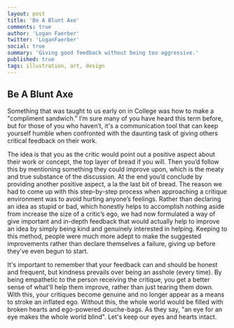 ```yaml
---
layout: post
title: 'Be A Blunt Axe'
comments: true
author: 'Logan Faerber'
twitter: 'LoganFaerber'
social: true
summary: 'Giving good feedback without being too aggressive.'
published: true
tags: illustration, art, design
---
```


## Be A Blunt Axe

Something that was taught to us early on in College was how to make a "compliment sandwich." I’m sure many of you have heard this term before, but for those of you who haven’t, it's a communication tool that can keep yourself humble when confronted with the daunting task of giving others critical feedback on their work. 

The idea is that you as the critic would point out a positive aspect about their work or concept, the top layer of bread if you will. Then you’d follow this by mentioning something they could improve upon, which is the meaty and true substance of the discussion. At the end you’d conclude by providing another positive aspect, a la the last bit of bread. The reason we had to come up with this step-by-step process when approaching a critique environment was to avoid hurting anyone’s feelings. Rather than declaring an idea as stupid or bad, which honestly helps to accomplish nothing aside from increase the size of a critic’s ego, we had now formulated a way of give important and in-depth feedback that would actually help to improve an idea by simply being kind and genuinely interested in helping. Keeping to this method, people were much more adept to make the suggested improvements rather than declare themselves a failure, giving up before they’ve even begun to start. 

It's important to remember that your feedback can and should be honest and frequent, but kindness prevails over being an asshole (every time). By being empathetic to the person receiving the critique, you get a better sense of what'll help them improve, rather than just tearing them down. With this, your critiques become genuine and no longer appear as a means to stroke an inflated ego. Without this, the whole world would be filled with broken hearts and ego-powered douche-bags. As they say, "an eye for an eye makes the whole world blind". Let's keep our eyes and hearts intact.
